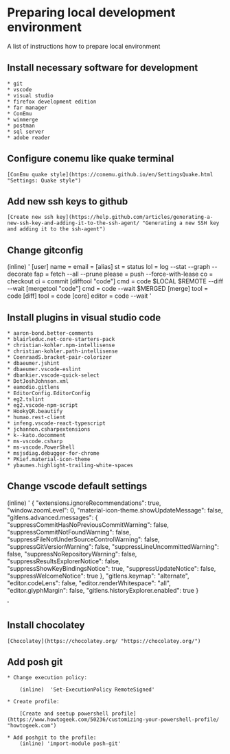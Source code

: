 # Preparing local development environment
A list of instructions how to prepare local environment

## Install necessary software for development

    * git
    * vscode
    * visual studio
    * firefox development edition
    * far manager
    * ConEmu
    * winmerge
    * postman
    * sql server
    * adobe reader

## Configure conemu like quake terminal

    [ConEmu quake style](https://conemu.github.io/en/SettingsQuake.html "Settings: Quake style")

## Add new ssh keys to github

    [Create new ssh key](https://help.github.com/articles/generating-a-new-ssh-key-and-adding-it-to-the-ssh-agent/ "Generating a new SSH key and adding it to the ssh-agent")

## Change gitconfig
(inline)
'
[user]
    name = <username>
    email = <email>
[alias]
    st = status
    lol = log --stat --graph --decorate
    fap = fetch --all --prune
    please = push --force-with-lease
    co = checkout
    ci = commit
[difftool "code"]
    cmd = code  $LOCAL $REMOTE --diff --wait
[mergetool "code"]
    cmd = code --wait $MERGED
[merge]
    tool = code
[diff]
    tool = code
[core]
    editor = code --wait
'

## Install plugins in visual studio code

    * aaron-bond.better-comments
    * blairleduc.net-core-starters-pack
    * christian-kohler.npm-intellisense
    * christian-kohler.path-intellisense
    * CoenraadS.bracket-pair-colorizer
    * dbaeumer.jshint
    * dbaeumer.vscode-eslint
    * dbankier.vscode-quick-select
    * DotJoshJohnson.xml
    * eamodio.gitlens
    * EditorConfig.EditorConfig
    * eg2.tslint
    * eg2.vscode-npm-script
    * HookyQR.beautify
    * humao.rest-client
    * infeng.vscode-react-typescript
    * jchannon.csharpextensions
    * k--kato.docomment
    * ms-vscode.csharp
    * ms-vscode.PowerShell
    * msjsdiag.debugger-for-chrome
    * PKief.material-icon-theme
    * ybaumes.highlight-trailing-white-spaces

## Change vscode default settings
(inline)
'
{
    "extensions.ignoreRecommendations": true,
    "window.zoomLevel": 0,
    "material-icon-theme.showUpdateMessage": false,
    "gitlens.advanced.messages": {
        "suppressCommitHasNoPreviousCommitWarning": false,
        "suppressCommitNotFoundWarning": false,
        "suppressFileNotUnderSourceControlWarning": false,
        "suppressGitVersionWarning": false,
        "suppressLineUncommittedWarning": false,
        "suppressNoRepositoryWarning": false,
        "suppressResultsExplorerNotice": false,
        "suppressShowKeyBindingsNotice": true,
        "suppressUpdateNotice": false,
        "suppressWelcomeNotice": true
    },
    "gitlens.keymap": "alternate",
   "editor.codeLens": false,
    "editor.renderWhitespace": "all",
    "editor.glyphMargin": false,
    "gitlens.historyExplorer.enabled": true
}

'


## Install chocolatey

    [Chocolatey](https://chocolatey.org/ "https://chocolatey.org/")

## Add posh git
    * Change execution policy:
     
        (inline)  'Set-ExecutionPolicy RemoteSigned'

    * Create profile:
    
        [Create and seetup powershell profile](https://www.howtogeek.com/50236/customizing-your-powershell-profile/ "howtogeek.com")
    
    * Add poshgit to the profile:
        (inline) 'import-module posh-git' 